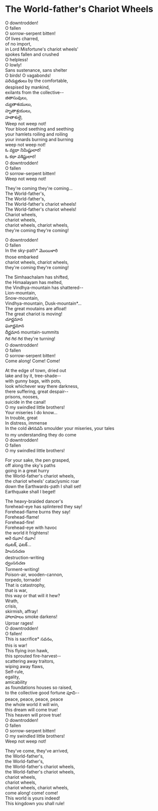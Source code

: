 # The World-father's Chariot Wheels

O downtrodden!\
O fallen\
O sorrow-serpent bitten!\
Of lives charred,\
of no import,\
in Lord Misfortune's chariot wheels'\
spokes fallen and crushed\
O helpless!\
O lowly!\
Sans sustenance, sans shelter\
O birds! O vagabonds!\
పరిచ్యుతులు by the comfortable,\
despised by mankind,\
exilants from the collective--\
జితాసువులు,\
చ్యుతాశయులు,\
హృతాశ్రయులు,\
హతాశులై,\
Weep not weep not!\
Your blood seething and seething\
your hamlets roiling and roiling\
your innards burning and burning\
weep not weep not!\
ఓ వ్యథా నిమిష్టులార!\
ఓ కథా వశిష్టులార!\
O downtrodden!\
O fallen\
O sorrow-serpent bitten!\
Weep not weep not!

They're coming they're coming...\
The World-father's,\
The World-father's,\
The World-father's chariot wheels!\
The World-father's chariot wheels!\
Chariot wheels,\
chariot wheels,\
chariot wheels, chariot wheels,\
they're coming they're coming!

O downtrodden!\
O fallen\
In the sky-path* మొయిళారి\
those embarked\
chariot wheels, chariot wheels,\
they're coming they're coming!

The Simhaachalam has shifted,\
the Himaalayam has melted,\
the Vindhya-mountain has shattered--\
Lion-mountain,\
Snow-mountain,\
Vindhya-mountain, Dusk-mountain*...\
The great moutains are afloat!\
The great chariot is moving!\
చూర్ణమాన\
ఘూర్ణమాన\
దీర్ణమాన mountain-summits\
గిర గిర గిర they're turning!\
O downtrodden!\
O fallen\
O sorrow-serpent bitten!\
Come along! Come! Come!

At the edge of town, dried out\
lake and by it, tree-shade--\
with gunny bags, with pots,\
look whichever way there darkness,\
there suffering, great despair--\
prisons, nooses,\
suicide in the canal!\
O my swindled little brothers!\
Your miseries I do know...\
In trouble, great\
In distress, immense\
In the cold తెగనవసి smoulder your miseries, your tales\
to my understanding they do come\
O downtrodden!\
O fallen\
O my swindled little brothers!

For your sake, the pen grasped,\
off along the sky's paths\
going in a great hurry\
the World-father's chariot wheels,\
the chariot wheels' cataclysmic roar\
down the Earthwards-path I shall set!\
Earthquake shall I beget!

The heavy-braided dancer's\
forehead-eye has splintered they say!\
Forehead-flame burns they say!\
Forehead-flame!\
Forehead-fire!\
Forehead-eye with havoc\
the world it frightens!\
అరె ఝూఁ! ఝూఁ!\
ఝటక్, ఫటక్...\
హింసనచణ\
destruction-writing\
ధ్వంసనచణ\
Torment-writing!\
Poison-air, wooden-cannon,\
torpedo, tornado!\
That is catastrophy,\
that is war,\
this way or that will it hew?\
Wrath,\
crisis,\
skirmish, affray!\
హాలాహలం smoke darkens!\
Uproar rages!\
O downtrodden!\
O fallen!\
This is sacrifice* సవనం,\
this is war!\
This flying iron hawk,\
this sprouted fire-harvest--\
scattering away traitors,\
wiping away flaws,\
Self-rule,\
egality,\
amicability\
as foundations houses so raised,\
to the collective good fortune పూచి--\
peace, peace, peace, peace\
the whole world it will win,\
this dream will come true!\
This heaven will prove true!\
O downtrodden!\
O fallen\
O sorrow-serpent bitten!\
O my swindled little brothers!\
Weep not weep not!

They've come, they've arrived,\
the World-father's,\
the World-father's,\
the World-father's chariot wheels,\
the World-father's chariot wheels,\
chariot wheels,\
chariot wheels,\
chariot wheels, chariot wheels,\
come along! come! come!\
This world is yours indeed!\
This kingdown you shall rule!